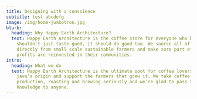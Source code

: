 ```yaml
---
title: Designing with a conscience
subtitle: test abcdefg
image: /img/home-jumbotron.jpg
blurb:
  heading: Why Happy Earth Architecture?
  text: Happy Earth Architecture is the coffee store for everyone who believes that great coffee
    shouldn't just taste good, it should do good too. We source all of our beans
    directly from small scale sustainable farmers and make sure part of the
    profits are reinvested in their communities.
intro:
  heading: What we do
  text: Happy Earth Architecture is the ultimate spot for coffee lovers who want to learn about their
    java’s origin and support the farmers that grew it. We take coffee
    production, roasting and brewing seriously and we’re glad to pass that
    knowledge to anyone.
---
```

